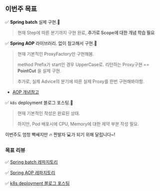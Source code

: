 ## 이번주 목표

:white_check_mark: ​ **Spring batch** 실제 구현.:bat:  

> 현재 Step에 따른 분기까지 구현 완료, **추가로 Scope에 대한 개념 학습 필요**

:white_check_mark:  **Spring AOP** 라이브러리. 없이 참고해서 구현.:book:  

> 현재 기본적인 ProxyFactory만 구현해봄. 
>
> method Prefix가 start인 경우 UpperCase로. 리턴하는 Proxy구현 == **PointCut** 을 실제 구현. 
>
> 추가로, 실제 Advice의 분기에 따른 실제 Proxy를 한번 구현해봐야함. 

* [AOP 개념참고](https://sjh836.tistory.com/157)

:white_check_mark:  `k8s` deployment 블로그 포스팅.:large_blue_circle: 

> 현재 기본적인 작성은 완료된 상태. 
>
> 하지만, Pod 배포시에 CPU, Memory에 대한 제약 부분 작성 필요. 

이번주도 엄청 빡쌔지만 :fire: 찐발자 :computer:가 되기 위해 달립니다~!  

### 목표 리뷰

:white_check_mark: [Spring batch 레파지토리](https://github.com/huisam/SpringBatch)

:white_check_mark: [Spring AOP 레파지토리](https://github.com/huisam/spring-aop/commits/master)

:white_check_mark: [k8s deployment 블로그 포스팅](https://huisam.tistory.com/entry/k8s-deployment)

